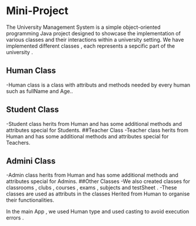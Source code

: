 # Mini-Project

The University Management System is a simple object-oriented programming Java project designed to showcase the implementation of various classes and their interactions within a university setting.
We have implemented different classes , each represents a sepcific part of the university .
## Human Class
-Human class is a class with attributs and methods needed by every human such as fullName and Age.. 
## Student Class
-Student class herits from Human and has some additional methods and attributes special for Students.
##Teacher Class 
-Teacher class herits from Human and has some additional methods and attributes special for Teachers.
## Admini Class
-Admin class herits from Human and has some additional methods and attributes special for Admins.
##Other Classes
-We also created classes for classrooms , clubs , courses , exams , subjects and testSheet .
-These classes are used as attributs in the classes Herited from Human to organise their functionalities.

In the main App , we used Human type and used casting to avoid execution errors .


